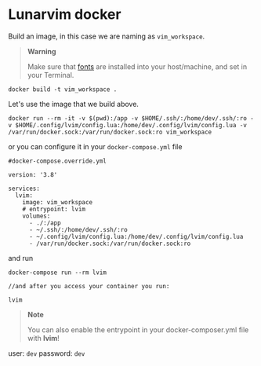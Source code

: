 Lunarvim docker
===============

Build an image, in this case we are naming as `vim_workspace`.

> **Warning**
>
> Make sure that [fonts][lunavim_doc_fonts] are installed into your host/machine, and set in your Terminal.

```
docker build -t vim_workspace .
```


Let's use the image that we build above.

```shell
docker run --rm -it -v $(pwd):/app -v $HOME/.ssh/:/home/dev/.ssh/:ro -v $HOME/.config/lvim/config.lua:/home/dev/.config/lvim/config.lua -v /var/run/docker.sock:/var/run/docker.sock:ro vim_workspace
```
or you can configure it in your `docker-compose.yml` file 

```
#docker-compose.override.yml

version: '3.8'

services:
  lvim:
    image: vim_workspace
    # entrypoint: lvim
    volumes:
      - ./:/app
      - ~/.ssh/:/home/dev/.ssh/:ro
      - ~/.config/lvim/config.lua:/home/dev/.config/lvim/config.lua
      - /var/run/docker.sock:/var/run/docker.sock:ro
```

and run

```
docker-compose run --rm lvim

//and after you access your container you run:

lvim
```

> **Note**
> 
> You can also enable the entrypoint in your docker-composer.yml file with **lvim**!

user: `dev`
password: `dev`

[lunavim_doc_fonts]: https://www.lunarvim.org/docs/configuration/nerd-fonts

